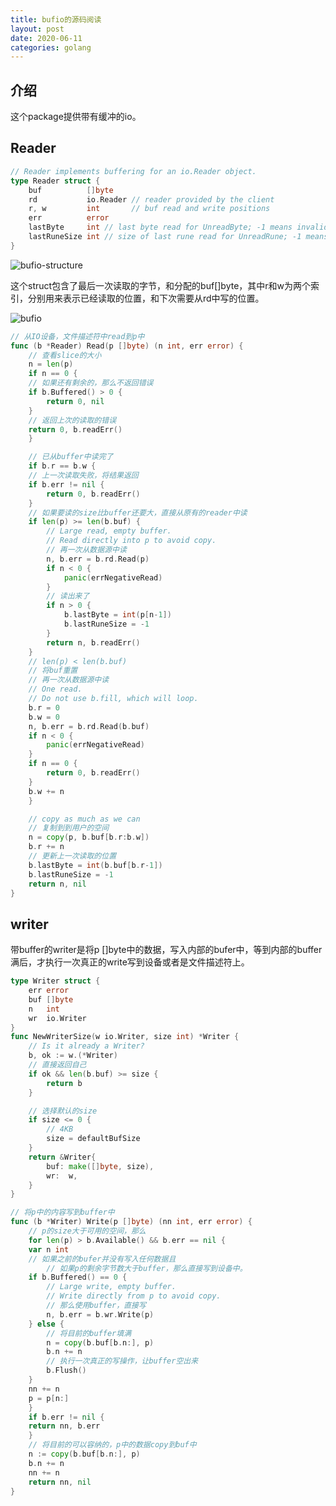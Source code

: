 ```yaml
---
title: bufio的源码阅读
layout: post
date: 2020-06-11
categories: golang
---
```


## 介绍
这个package提供带有缓冲的io。

## Reader

```go
// Reader implements buffering for an io.Reader object.
type Reader struct {
    buf          []byte
    rd           io.Reader // reader provided by the client
    r, w         int       // buf read and write positions
    err          error
    lastByte     int // last byte read for UnreadByte; -1 means invalid
    lastRuneSize int // size of last rune read for UnreadRune; -1 means invalid
}
```

![bufio-structure](https://user-images.githubusercontent.com/4377940/84590475-9acac300-ae69-11ea-9ab5-43178b8cb741.png)

这个struct包含了最后一次读取的字节，和分配的buf[]byte，其中r和w为两个索引，分别用来表示已经读取的位置，和下次需要从rd中写的位置。

![bufio](https://user-images.githubusercontent.com/4377940/84590184-e6c83880-ae66-11ea-8cdf-c425a44ae789.png)


```go
// 从IO设备，文件描述符中read到p中
func (b *Reader) Read(p []byte) (n int, err error) {
    // 查看slice的大小
    n = len(p)
    if n == 0 {
	// 如果还有剩余的，那么不返回错误
	if b.Buffered() > 0 {
		return 0, nil
	}
	// 返回上次的读取的错误
	return 0, b.readErr()
    }

    // 已从buffer中读完了
    if b.r == b.w {
	// 上一次读取失败，将结果返回
	if b.err != nil {
		return 0, b.readErr()
	}
	// 如果要读的size比buffer还要大，直接从原有的reader中读
	if len(p) >= len(b.buf) {
		// Large read, empty buffer.
		// Read directly into p to avoid copy.
		// 再一次从数据源中读
		n, b.err = b.rd.Read(p)
		if n < 0 {
			panic(errNegativeRead)
		}
		// 读出来了
		if n > 0 {
			b.lastByte = int(p[n-1])
			b.lastRuneSize = -1
		}
		return n, b.readErr()
	}
	// len(p) < len(b.buf)
	// 将buf重置
	// 再一次从数据源中读
	// One read.
	// Do not use b.fill, which will loop.
	b.r = 0
	b.w = 0
	n, b.err = b.rd.Read(b.buf)
	if n < 0 {
		panic(errNegativeRead)
	}
	if n == 0 {
		return 0, b.readErr()
	}
	b.w += n
    }

    // copy as much as we can
    // 复制到到用户的空间
    n = copy(p, b.buf[b.r:b.w])
    b.r += n
    // 更新上一次读取的位置
    b.lastByte = int(b.buf[b.r-1])
    b.lastRuneSize = -1
    return n, nil
}
```
## writer
带buffer的writer是将p []byte中的数据，写入内部的bufer中，等到内部的buffer满后，才执行一次真正的write写到设备或者是文件描述符上。
```go
type Writer struct {
    err error
    buf []byte
    n   int
    wr  io.Writer
}
func NewWriterSize(w io.Writer, size int) *Writer {
    // Is it already a Writer?
    b, ok := w.(*Writer)
    // 直接返回自己
    if ok && len(b.buf) >= size {
	    return b
    }

    // 选择默认的size
    if size <= 0 {
	    // 4KB
	    size = defaultBufSize
    }
    return &Writer{
	    buf: make([]byte, size),
	    wr:  w,
    }
}

// 将p中的内容写到buffer中
func (b *Writer) Write(p []byte) (nn int, err error) {
    // p的size大于可用的空间，那么
    for len(p) > b.Available() && b.err == nil {
	var n int
	// 如果之前的bufer并没有写入任何数据且
        // 如果p的剩余字节数大于buffer，那么直接写到设备中。
	if b.Buffered() == 0 {
	    // Large write, empty buffer.
	    // Write directly from p to avoid copy.
	    // 那么使用buffer，直接写
	    n, b.err = b.wr.Write(p)
	} else {
	    // 将目前的buffer填满
	    n = copy(b.buf[b.n:], p)
	    b.n += n
	    // 执行一次真正的写操作，让buffer空出来
	    b.Flush()
	}
	nn += n
	p = p[n:]
    }
    if b.err != nil {
	return nn, b.err
    }
    // 将目前的可以容纳的，p中的数据copy到buf中
    n := copy(b.buf[b.n:], p)
    b.n += n
    nn += n
    return nn, nil
}

```
